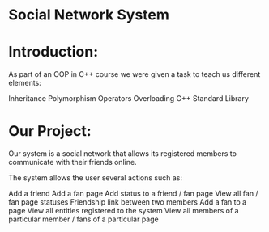 # Social Network System
# Introduction:
As part of an OOP in C++ course we were given a task to teach us different elements:

Inheritance
Polymorphism
Operators Overloading
C++ Standard Library

# Our Project:
Our system is a social network that allows its registered members to communicate with their friends online.

The system allows the user several actions such as:

Add a friend
Add a fan page
Add status to a friend / fan page
View all fan / fan page statuses
Friendship link between two members
Add a fan to a page
View all entities registered to the system
View all members of a particular member / fans of a particular page
